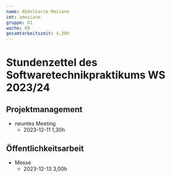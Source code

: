 ```yaml
---
name: Abdelkarim Meziane
imt: ameziane
gruppe: 01
woche: 09
gesamtarbeitszeit: 4,30h
---
```



# Stundenzettel des Softwaretechnikpraktikums WS 2023/24


## Projektmanagement
- neuntes Meeting
    - 2023-12-11 1,30h


## Öffentlichkeitsarbeit  
- Messe
  - 2023-12-13 3,00h 


